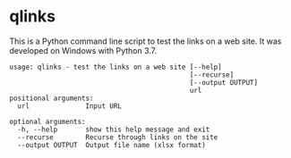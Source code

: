 # qlinks

This is a Python command line script to test the links on a web site. It was developed on Windows with Python 3.7.

```
usage: qlinks - test the links on a web site [--help]
                                             [--recurse]
                                             [--output OUTPUT]
                                             url
positional arguments:
  url              Input URL

optional arguments:
  -h, --help       show this help message and exit
  --recurse        Recurse through links on the site
  --output OUTPUT  Output file name (xlsx format)
```
